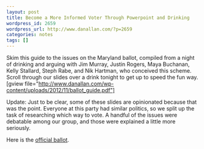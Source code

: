 ```yaml
---
layout: post
title: Become a More Informed Voter Through Powerpoint and Drinking
wordpress_id: 2659
wordpress_url: http://www.danallan.com/?p=2659
categories: notes
tags: []
---
```

Skim this guide to the issues on the Maryland ballot, compiled from a night of drinking and arguing with Jim Murray, Justin Rogers, Maya Buchanan, Kelly Stallard, Steph Rabe, and Nik Hartman, who conceived this scheme. Scroll through our slides over a drink tonight to get up to speed the fun way.
[gview file="http://www.danallan.com/wp-content/uploads/2012/11/ballot_guide.pdf"]

Update: Just to be clear, some of these slides are opinionated because that was the point. Everyone at this party had similar politics, so we split up the task of researching which way to vote. A handful of the issues were debatable among our group, and those were explained a little more seriously.

Here is the [official ballot](http://www.elections.state.md.us/elections/2012/general_ballot_proofs/03.pdf).
